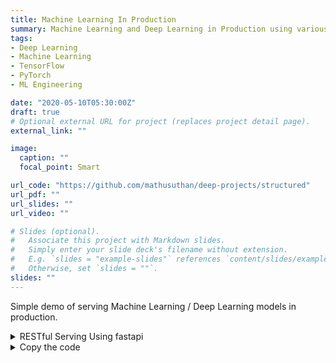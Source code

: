 ```yaml
---
title: Machine Learning In Production
summary: Machine Learning and Deep Learning in Production using various tools
tags:
- Deep Learning
- Machine Learning
- TensorFlow
- PyTorch
- ML Engineering

date: "2020-05-10T05:30:00Z"
draft: true
# Optional external URL for project (replaces project detail page).
external_link: ""

image:
  caption: ""
  focal_point: Smart

url_code: "https://github.com/mathusuthan/deep-projects/structured"
url_pdf: ""
url_slides: ""
url_video: ""

# Slides (optional).
#   Associate this project with Markdown slides.
#   Simply enter your slide deck's filename without extension.
#   E.g. `slides = "example-slides"` references `content/slides/example-slides.md`.
#   Otherwise, set `slides = ""`.
slides: ""
---
```


Simple demo of serving Machine Learning / Deep Learning models in production.

<details>
<summary>RESTful Serving Using fastapi</summary>

Using fastapi 
</details>

<details>
<summary>Copy the code</summary>

```python
import numpy as np
import pandas as pd
```

</details>